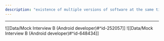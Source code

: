 ```yaml
---
description: "existence of multiple versions of software at the same time"
---
```



---

![[Data/Mock Interview B (Android developer)#^id-252057]]
![[Data/Mock Interview B (Android developer)#^id-648434]]
